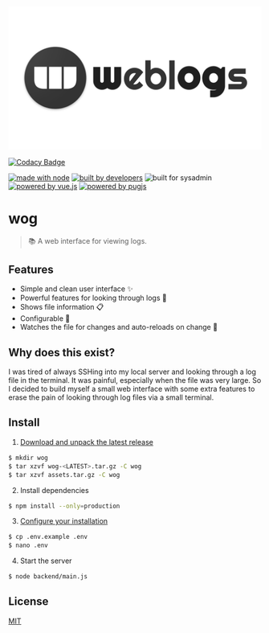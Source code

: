 ![header](header.png)

[![Codacy Badge](https://api.codacy.com/project/badge/Grade/43ca5dba403b4a75bdf6d285d6d8f994)](https://app.codacy.com/app/axel.rindle/wog?utm_source=github.com&utm_medium=referral&utm_content=axelrindle/wog&utm_campaign=badger)

[![made with node](https://img.shields.io/badge/made%20with-node.js-c1282d.svg?style=for-the-badge&colorA=ef4041)](https://nodejs.org)
[![built by developers](https://img.shields.io/badge/built%20by-developers-D15E28.svg?style=for-the-badge&colorA=E36D26)](https://github.com/axelrindle)
![built for sysadmin](https://img.shields.io/badge/built%20for-sysadmins-D15E28.svg?style=for-the-badge&colorA=E36D26)
[![powered by vue.js](https://img.shields.io/badge/powered%20by-vue.js-43A047.svg?style=for-the-badge&colorA=66BB6A)](https://vuejs.org/)
[![powered by pugjs](https://img.shields.io/badge/powered%20by-pugjs-43A047.svg?style=for-the-badge&colorA=66BB6A)](https://github.com/pugjs/pug)

# wog
> :books: A web interface for viewing logs.

## Features
- Simple and clean user interface :sparkles:
- Powerful features for looking through logs :muscle:
- Shows file information :clipboard:
- Configurable :pencil:
- Watches the file for changes and auto-reloads on change :bell:

## Why does this exist?
I was tired of always SSHing into my local server and looking through a log file in the terminal. It was painful, especially when the file was very large. So I decided to build myself a small web interface with some extra features to erase the pain of looking through log files via a small terminal.

## Install
1. [Download and unpack the latest release](https://github.com/axelrindle/wog/releases)
```bash
$ mkdir wog
$ tar xzvf wog-<LATEST>.tar.gz -C wog
$ tar xzvf assets.tar.gz -C wog
```

2. Install dependencies
```bash
$ npm install --only=production
```

3. [Configure your installation](https://github.com/axelrindle/wog/wiki/Configuration)
```bash
$ cp .env.example .env
$ nano .env
```

4. Start the server
```bash
$ node backend/main.js
```

## License
[MIT](LICENSE)
